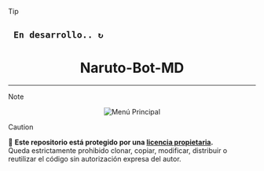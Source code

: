 > [!TIP]
> ## **` En desarrollo.. ↻`**


 <h1 align="center"> Naruto-Bot-MD</h1>

---

> [!NOTE]
> <p align="center">
>  <img src="https://files.catbox.moe/0183v7.png" alt="Menú Principal">
</p>  

> [!CAUTION]  
> 📄 **Este repositorio está protegido por una [licencia propietaria](LICENSE).**  
> Queda estrictamente prohibido clonar, copiar, modificar, distribuir o reutilizar el código sin autorización expresa del autor.